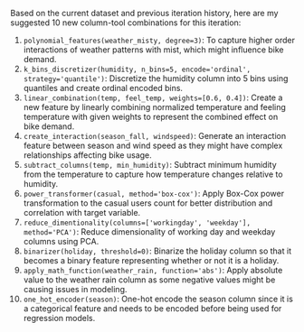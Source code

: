  Based on the current dataset and previous iteration history, here are my suggested 10 new column-tool combinations for this iteration:

1. `polynomial_features(weather_misty, degree=3)`: To capture higher order interactions of weather patterns with mist, which might influence bike demand.
2. `k_bins_discretizer(humidity, n_bins=5, encode='ordinal', strategy='quantile')`: Discretize the humidity column into 5 bins using quantiles and create ordinal encoded bins.
3. `linear_combination(temp, feel_temp, weights=[0.6, 0.4])`: Create a new feature by linearly combining normalized temperature and feeling temperature with given weights to represent the combined effect on bike demand.
4. `create_interaction(season_fall, windspeed)`: Generate an interaction feature between season and wind speed as they might have complex relationships affecting bike usage.
5. `subtract_columns(temp, min_humidity)`: Subtract minimum humidity from the temperature to capture how temperature changes relative to humidity.
6. `power_transformer(casual, method='box-cox')`: Apply Box-Cox power transformation to the casual users count for better distribution and correlation with target variable.
7. `reduce_dimentionality(columns=['workingday', 'weekday'], method='PCA')`: Reduce dimensionality of working day and weekday columns using PCA.
8. `binarizer(holiday, threshold=0)`: Binarize the holiday column so that it becomes a binary feature representing whether or not it is a holiday.
9. `apply_math_function(weather_rain, function='abs')`: Apply absolute value to the weather rain column as some negative values might be causing issues in modeling.
10. `one_hot_encoder(season)`: One-hot encode the season column since it is a categorical feature and needs to be encoded before being used for regression models.